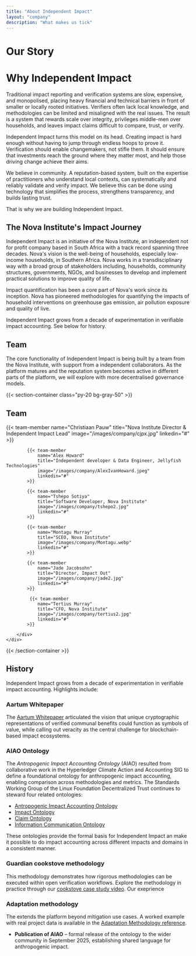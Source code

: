 ```yaml
---
title: "About Independent Impact"
layout: "company"
description: "What makes us tick"
---
```


# Our Story

# Why Independent Impact
Traditional impact reporting and verification systems are slow, expensive, and monopolised, placing heavy financial and technical barriers in front of smaller or locally rooted initiatives. Verifiers often lack local knowledge, and methodologies can be limited and misaligned with the real issues. The result is a system that rewards scale over integrity, privileges middle-men over households, and leaves impact claims difficult to compare, trust, or verify.

Independent Impact turns this model on its head. Creating impact is hard enough without having to jump through endless hoops to prove it. Verification should enable changemakers, not stifle them. It should ensure that investments reach the ground where they matter most, and help those driving change achieve their aims.

We believe in community. A reputation-based system, built on the expertise of practitioners who understand local contexts, can systematically and reliably validate and verify impact. We believe this can be done using technology that simplifies the process, strengthens transparency, and builds lasting trust. 

That is why we are building Independent Impact.

## The Nova Institute's Impact Journey

Independent Impact is an initiative of the Nova Institute, an independent not for profit company based in South Africa with a track record spanning three decades.  Nova's vision is the well-being of households, especially low-income households, in Southern Africa. Nova works in a transdisciplinary way with a broad group of stakeholders including, households, community structures, governments, NGOs, and businesses to develop and implement practical solutions to improve quality of life.

Impact quantification has been a core part of Nova's work since its inception. Nova has pioneered methodologies for quantifying the impacts of household interventions on greenhouse gas emission, air pollution exposure and quality of live.

Independent Impact grows from a decade of experimentation in verifiable impact accounting. See below for history.



## Team

The core functionality of Independent Impact is being built by a team from the Nova Institute, with support from a independent collaborators. As the platform matures and the reputation system becomes active in different parts of the platform, we will explore with more decentralised governance models. 



{{< section-container class="py-20 bg-gray-50" >}}
    <div class="max-w-6xl mx-auto">
        <h2 class="text-3xl font-bold text-center mb-12">Team</h2>
        <div class="grid grid-cols-1 md:grid-cols-3 gap-8">
            {{< team-member 
                name="Christiaan Pauw"
                title="Nova Institute Director & Independent Impact Lead"
                image="/images/company/cjpx.jpg"
                linkedin="#"
            >}}

            {{< team-member 
                name="Alex Howard"
                title="Independent developer & Data Engineer, Jellyfish Technologies"
                image="/images/company/AlexIvanHoward.jpeg"
                linkedin="#"
            >}}

            {{< team-member 
                name="Tshepo Sotiya"
                title="Software Developer, Nova Institute"
                image="/images/company/tshepo2.jpg"
                linkedin="#"
            >}}

            {{< team-member 
                name="Montagu Murray"
                title="SCEO, Nova Institute"
                image="/images/company/Montagu.webp"
                linkedin="#"
            >}}

            {{< team-member 
                name="Jade Jacobsohn"
                title="Director, Impact Out"
                image="/images/company/jade2.jpg"
                linkedin="#"
            >}}

             {{< team-member 
                name="Tertius Murray"
                title="CFO, Nova Institute"
                image="/images/company/tertius2.jpg"
                linkedin="#"
            >}}

        </div>
    </div>
{{< /section-container >}}


## History

Independent Impact grows from a decade of experimentation in verifiable impact accounting. Highlights include:

### Aartum Whitepaper
The [Aartum Whitepaper](https://aartum.io/pdf/aartum_programme_whitepaper_ver5) articulated the vision that unique cryptographic representations of verified communal benefits could function as symbols of value, while calling out veracity as the central challenge for blockchain-based impact ecosystems.

### AIAO Ontology

The *Antropogenic Impact Accounting Ontology* (AIAO) resulted from collaborative work in the Hyperledger Climate Action and Accounting SIG to define a foundational ontology for anthropogenic impact accounting, enabling comparison across methodologies and metrics. The Standards Working Group of the Linux Foundation Decentralized Trust continues to steward four related ontologies:

- [Antropogenic Impact Accounting Ontology](https://w3id.org/aiao) 
- [Impact Ontology](https://w3id.org/impactont) 
- [Claim Ontology](https://w3id.org/claimont) 
- [Information Communication Ontology](https://w3id.org/infocomm) 

These ontologies provide the formal basis for Independent Impact an make it possible to do impact accounting across different impacts and domains in a consistent manner.

### Guardian cookstove methodology

This methodology demonstrates how rigorous methodologies can be executed within open verification workflows. Explore the methodology in practice through our [cookstove case study video](https://www.youtube.com/watch?v=BQRoSuIp5UE&t=81s). Our exeprience 


### Adaptation methodology

The  extends the platform beyond mitigation use cases. A worked example with real project data is available in the [Adaptation Methodology reference](/References/Methodology.pdf).

- **Publication of AIAO** – formal release of the ontology to the wider community in September 2025, establishing shared language for anthropogenic impact.
